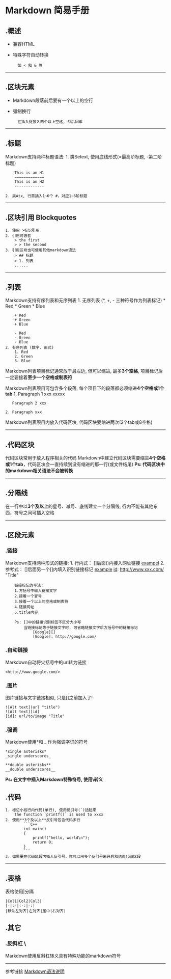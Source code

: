 # Markdown 简易手册
## .概述

* 兼容HTML
* 特殊字符自动转换

		如 < 和 & 等

***
## .区块元素
* Markdown段落前后要有一个以上的空行  
* 强制换行

		在插入处按入两个以上空格, 然后回车
***

## .标题
Markdown支持两种标题语法:
	1. 类Setext, 使用底线形式(=最高阶标题, -第二阶标题)
		
		This is an H1
		=============
		This is an H2
		-------------

	2. 类Atx, 行首插入1~6个 #，对应1~6阶标题
***

## .区块引用 Blockquotes
	1. 使用 >标识引用
	2. 引用可嵌套
		> the first 
		> > the second
	3. 引用区块也可使用其他markdown语法
		> ## 标题
		> 1. 列表
		......
***

## .列表
Markdown支持有序列表和无序列表
	1. 无序列表 (*, +, - 三种符号作为列表标记)
		* Red
		* Green
		* Blue
		
		+ Red
		+ Green
		+ Blue
		
		- Red
		- Green
		- Blue
	2. 有序列表 (数字. 形式)
		1. Red
		2. Green
		3. Blue

Markdown列表项目标记通常放于最左边, 但可以缩进, 最多**3个空格**, 项目标记后一定要接着**至少一个空格或制表符**


Markdown列表项目可包含多个段落, 每个项目下的段落都必须缩进**4个空格或1个tab**
	1. Paragraph 1 xxx
		xxxxx
	
	   Paragraph 2 xxx

	2. Paragraph xxx

Markdown列表项目内放入代码区块, 代码区块要缩进两次(2个tab或8空格)
***

## .代码区块
代码区块常用于放入程序相关的代码
Markdown中建立代码区块需要缩进**4个空格或1个tab**，代码区块会一直持续到没有缩进的那一行(或文件结尾)
**Ps: 代码区块中的markdown相关语法不会被转换**
***
## .分隔线
在一行中以**3个及以上**的星号、减号、底线建立一个分隔线, 行内不能有其他东西，符号之间可插入空格
***

## .区段元素
### .链接
Markdown支持两种形式的链接:
	1. 行内式： []后面()内接入网址链接
		[exampel](http://www.xxx  "Title")
	2. 参考式： []后面另一个[]内填入识别链接标记
		[example][id]
		[id]: http://www.xxx.com/ "Title"

		链接标记的写法:
		1.方括号中输入链接文字
		2.接着一个冒号
		3.接着一个以上的空格或制表符
		4.链接网址
		5.title内容

		Ps: []中的链接识别标签不区分大小写
			当链接标记等于链接文字时, 可省略链接文字后方括号中的链接标记
				[Google][]
				[Google]: http://google.com/
### .自动链接
Markdown自动将尖括号中的url转为链接

	<http://www.google.com/>

### .图片
图片链接与文字链接相似, 只是[]之前加入了!

	![Alt text](url "title")
	![Alt text][id]
	[id]: url/to/image "Title"

### .强调
Markdown使用\*和 _ 作为强调字词的符号

	*single asterisks*
	_single underscores_

	**double asterisks**
	__double underscores__

**Ps: 在文字中插入Markdown特殊符号, 使用\转义**

## .代码
	1. 标记小段行内代码(单行), 使用反引号(`)括起来
		the function `printf()` is used to xxxx
	2. 使用**3个及以上**反引号包含代码多行
			```C++
			int main()
			{
				printf("hello, world\n");
				return 0;
			}
			```
	3. 如果要在代码区段内插入反引号，你可以用多个反引号来开启和结束代码区段
***

## .表格
表格使用|分隔

	|Col1|Col2|Col3|
	|-|:-|:-:|-:|
	|默认左对齐|左对齐|居中|右对齐|
	

## .其它
### .反斜杠 \
Markdown使用反斜杠转义具有特殊功能的markdown符号
***
参考链接
[Markdown语法说明][id]

[id]: http://wowubuntu.com/markdown/#list "中文简体"